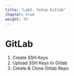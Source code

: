 ```yaml
---
title: "Lab2. Setup Gitlab"
chapter: true
weight: 30
---
```


# GitLab

1. Create SSH Keys
2. Upload SSH Keys to Gitlab
3. Create & Clone Gitlab Repo
<!-- 4. Pull New Repo into Cloud9 -->
